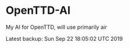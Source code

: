 # OpenTTD-AI
My AI for OpenTTD, will use primarily air

Latest backup: Sun Sep 22 18:05:02 UTC 2019
